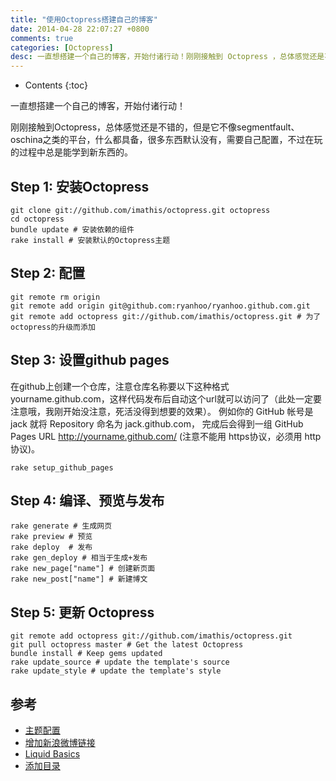 ```yaml
---
title: "使用Octopress搭建自己的博客"
date: 2014-04-28 22:07:27 +0800
comments: true
categories: [Octopress]
desc: 一直想搭建一个自己的博客，开始付诸行动！刚刚接触到 Octopress ，总体感觉还是不错的，但是它不像 segmentfault 、 oschina 之类的平台，什么都具备，很多东西默认没有，需要自己配置，不过在玩的过程中总是能学到新东西的。
---
```


* Contents
{:toc}

一直想搭建一个自己的博客，开始付诸行动！

刚刚接触到Octopress，总体感觉还是不错的，但是它不像segmentfault、oschina之类的平台，什么都具备，很多东西默认没有，需要自己配置，不过在玩的过程中总是能学到新东西的。

## Step 1: 安装Octopress

```
git clone git://github.com/imathis/octopress.git octopress
cd octopress
bundle update # 安装依赖的组件
rake install # 安装默认的Octopress主题
```

## Step 2: 配置

```
git remote rm origin
git remote add origin git@github.com:ryanhoo/ryanhoo.github.com.git
git remote add octopress git://github.com/imathis/octopress.git # 为了octopress的升级而添加
```

## Step 3: 设置github pages

在github上创建一个仓库，注意仓库名称要以下这种格式 yourname.github.com，这样代码发布后自动这个url就可以访问了（此处一定要注意哦，我刚开始没注意，死活没得到想要的效果）。 例如你的 GitHub 帐号是 jack 就将 Repository 命名为 jack.github.com， 完成后会得到一组 GitHub Pages URL http://yourname.github.com/ (注意不能用 https协议，必须用 http协议)。

```
rake setup_github_pages
```

## Step 4: 编译、预览与发布

```
rake generate # 生成网页
rake preview # 预览
rake deploy  # 发布
rake gen_deploy # 相当于生成+发布
rake new_page["name"] # 创建新页面
rake new_post["name"] # 新建博文
```

## Step 5: 更新 Octopress

```
git remote add octopress git://github.com/imathis/octopress.git
git pull octopress master # Get the latest Octopress
bundle install # Keep gems updated
rake update_source # update the template's source
rake update_style # update the template's style
```

## 参考

- [主题配置][1]
- [增加新浪微博链接][2]
- [Liquid Basics][3]
- [添加目录][4]

[1]: https://github.com/shashankmehta/greyshade
[2]: http://imallen.com/blog/2013/05/12/add-support-for-weibo-and-dribbble-to-greyshade.html
[3]: http://docs.shopify.com/themes/liquid-basics
[4]: http://khaos.github.io/blog/2012/12/05/generating-toc-in-octopress/
